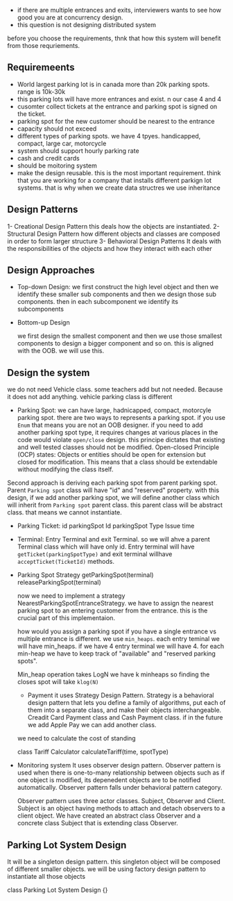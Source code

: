 - if there are multiple entrances and exits, interviewers wants to see how good you are at concurrency design.
- this question is not designing distributed system

before you choose the requirements, thnk that how this system will benefit from those requriements.

## Requiremeents

- World largest parking lot is in canada more than 20k parking spots. range is 10k-30k
- this parking lots will have more entrances and exist. n our case 4 and 4
- cusomter collect tickets at the entrance and parking spot is signed on the ticket.
- parking spot for the new customer should be nearest to the entrance
- capacity should not exceed
- different types of parking spots. we have 4 tpyes. handicapped, compact, large car, motorcycle
- system should support hourly parking rate
- cash and credit cards
- should be moitoring system
- make the design reusable. this is the most important requirement. think that you are working for a company that installs different parkign lot systems. that is why when we create data structres we use inheritance

## Design Patterns

1- Creational Design Pattern
this deals how the objects are instantiated.
2- Structural Design Pattern
how different objects and classes are composed in order to form larger structure
3- Behavioral Design Patterns
It deals with the responsibilities of the objects and how they interact with each other

## Design Approaches

- Top-down Design:
  we first construct the high level object and then we identify these smaller sub components and then we design those sub components. then in each subcomponent we identify its subcomponents

- Bottom-up Design

  we first design the smallest component and then we use those smallest components to design a bigger component and so on. this is aligned with the OOB. we will use this.

## Design the system

we do not need Vehicle class. some teachers add but not needed. Because it does not add anything. vehicle parking class is different

- Parking Spot: we can have large, hadnicapped, compact, motorcyle parking spot. there are two ways to represents a parking spot. if you use `Enum` that means you are not an OOB designer. if you need to add another parking spot type, it requires changes at various places in the code would violate `open/close` design. this principe dictates that existing and well tested classes should not be modified. Open-closed Principle (OCP) states: Objects or entities should be open for extension but closed for modification. This means that a class should be extendable without modifying the class itself.

Second approach is deriving each parking spot from parent parking spot. Parent `Parking spot` class will have "id" and "reserved" property. with this design, if we add another parking spot, we will define another class which will inherit from `Parking spot` parent class. this parent class will be abstract class. that means we cannot instantiate.

- Parking Ticket:
  id
  parkingSpot Id
  parkingSpot Type
  Issue time

- Terminal: Entry Terminal and exit Terminal. so we will ahve a parent Terminal class which will have only id. Entry terminal will have `getTicket(parkingSpotType)` and exit terminal willhave `acceptTicket(TicketId)` methods.

- Parking Spot Strategy
  getParkingSpot(terminal)
  releaseParkingSpot(terminal)

  now we need to implement a strategy NearestParkingSpotEntranceStrategy. we have to assign the nearest parking spot to an entering customer from the entrance. this is the crucial part of this implementaion.

  how would you assign a parking spot if you have a single entrance vs multiple entrance is different. we use `min_heaps`. each entry teminal we will have min_heaps. if we have 4 entry terminal we will have 4. for each min-heap we have to keep track of "available" and "reserved parking spots".

  Min_heap operation takes LogN we have k minheaps so finding the closes spot will take `klog(N)`

  - Payment
    it uses Strategy Design Pattern. Strategy is a behavioral design pattern that lets you define a family of algorithms, put each of them into a separate class, and make their objects interchangeable. Creadit Card Payment class and Cash Payment class. if in the future we add Apple Pay we can add another class.

  we need to calculate the cost of standing

  class Tariff Calculator
  calculateTariff(time, spotType)

- Monitoring system
  It uses observer design pattern. Observer pattern is used when there is one-to-many relationship between objects such as if one object is modified, its depenedent objects are to be notified automatically. Observer pattern falls under behavioral pattern category.

  Observer pattern uses three actor classes. Subject, Observer and Client. Subject is an object having methods to attach and detach observers to a client object. We have created an abstract class Observer and a concrete class Subject that is extending class Observer.

## Parking Lot System Design

It will be a singleton design pattern. this singleton object will be composed of different smaller objects. we will be using factory design pattern to instantiate all those objects

class Parking Lot System Design {}
